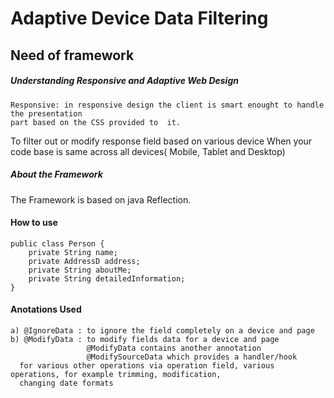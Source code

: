 # Adaptive Device Data Filtering

## Need of framework
   
  
##### Understanding Responsive and Adaptive Web Design
    Responsive: in responsive design the client is smart enought to handle the presentation
    part based on the CSS provided to  it.
    
To filter out or modify response field based on various device When your code base is same across all devices( Mobile, Tablet and Desktop)

##### About the Framework

The Framework is based on java Reflection.

#### How to use

    public class Person {
        private String name;
        private AddressD address;
        private String aboutMe;
        private String detailedInformation;
    }

#### Anotations Used

    a) @IgnoreData : to ignore the field completely on a device and page
    b) @ModifyData : to modify fields data for a device and page
                     @ModifyData contains another annotation 
                     @ModifySourceData which provides a handler/hook
      for various other operations via operation field, various operations, for example trimming, modification, 
      changing date formats

